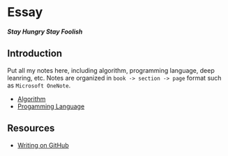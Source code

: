# Essay

***Stay Hungry Stay Foolish***

## Introduction

Put all my notes here, including algorithm, programming language, deep leanring, etc. Notes are organized in `book -> section -> page` format such as `Microsoft OneNote`.

- [Algorithm](Algorithm)
- [Progamming Language](Programming-Language)

## Resources

- [Writing on GitHub](https://docs.github.com/en/github/writing-on-github)